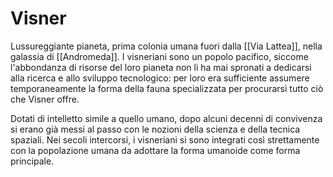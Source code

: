 # Visner

Lussureggiante pianeta, prima colonia umana fuori dalla [[Via Lattea]], nella galassia di [[Andromeda]]. I visneriani sono un popolo pacifico, siccome l'abbondanza di risorse del loro pianeta non li ha mai spronati a dedicarsi alla ricerca e allo sviluppo tecnologico: per loro era sufficiente assumere temporaneamente la forma della fauna specializzata per procurarsi tutto ciò che Visner offre.

Dotati di intelletto simile a quello umano, dopo alcuni decenni di convivenza si erano già messi al passo con le nozioni della scienza e della tecnica spaziali. Nei secoli intercorsi, i visneriani si sono integrati così strettamente con la popolazione umana da adottare la forma umanoide come forma principale.